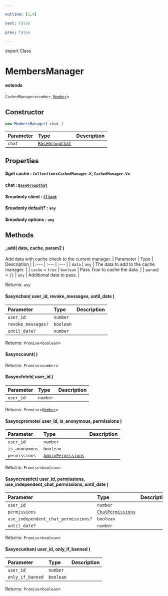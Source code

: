```yaml
---

outline: [1,4]

next: false

prev: false

---
```


export Class
# MembersManager
#### extends
 `CachedManager`\<`number`, [`Member`](./Member.md)\>

## Constructor
 ```ts
 new MembersManager( chat )
 ```
 
 | Parameter | Type | Description |
| :--- | :--- | :--- |
| `chat` | [`BaseGroupChat`](./BaseGroupChat.md) | |

## Properties

#### $get cache : `Collection`\<`CachedManager.K`, `CachedManager.V`\>

#### chat : [`BaseGroupChat`](./BaseGroupChat.md)

#### $readonly client : [`Client`](./Client.md)

#### $readonly default? : `any`

#### $readonly options : `any`

## Methods

#### _add( data, cache, param2 )
Add data with cache check to the current manager.
| Parameter | Type | Description |
| :--- | :--- | :--- |
| `data` | `any` | The data to add to the cache manager. |
| `cache` = `true` | `boolean` | Pass *True* to cache the data. |
| `param2` = `{}` | `any` | Additional data to pass. |

Returns: `any`

#### $asyncban( user_id, revoke_messages, until_date )

| Parameter | Type | Description |
| :--- | :--- | :--- |
| `user_id` | `number` | |
| `revoke_messages?` | `boolean` | |
| `until_date?` | `number` | |

Returns: `Promise`\<`boolean`\>

#### $asynccount( )

Returns: `Promise`\<`number`\>

#### $asyncfetch( user_id )

| Parameter | Type | Description |
| :--- | :--- | :--- |
| `user_id` | `number` | |

Returns: `Promise`\<[`Member`](./Member.md)\>

#### $asyncpromote( user_id, is_anonymous, permissions )

| Parameter | Type | Description |
| :--- | :--- | :--- |
| `user_id` | `number` | |
| `is_anonymous` | `boolean` | |
| `permissions` | [`AdminPermissions`](../interfaces/AdminPermissions.md) | |

Returns: `Promise`\<`boolean`\>

#### $asyncrestrict( user_id, permissions, use_independent_chat_permissions, until_date )

| Parameter | Type | Description |
| :--- | :--- | :--- |
| `user_id` | `number` | |
| `permissions` | [`ChatPermissions`](./ChatPermissions.md) | |
| `use_independent_chat_permissions?` | `boolean` | |
| `until_date?` | `number` | |

Returns: `Promise`\<`boolean`\>

#### $asyncunban( user_id, only_if_banned )

| Parameter | Type | Description |
| :--- | :--- | :--- |
| `user_id` | `number` | |
| `only_if_banned` | `boolean` | |

Returns: `Promise`\<`boolean`\>
